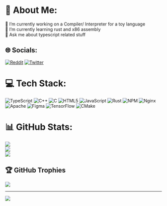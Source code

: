 # 💫 About Me:
🔭 I’m currently working on a Compiler/ Interpreter for a toy language<br>🌱 I’m currently learning rust and x86 assembly<br>💬 Ask me about typescript related stuff


## 🌐 Socials:
[![Reddit](https://img.shields.io/badge/Reddit-%23FF4500.svg?logo=Reddit&logoColor=white)](https://reddit.com/user/zycrasion) [![Twitter](https://img.shields.io/badge/Twitter-%231DA1F2.svg?logo=Twitter&logoColor=white)](https://twitter.com/zycrasion) 

# 💻 Tech Stack:
![TypeScript](https://img.shields.io/badge/typescript-%23007ACC.svg?style=for-the-badge&logo=typescript&logoColor=white) ![C++](https://img.shields.io/badge/c++-%2300599C.svg?style=for-the-badge&logo=c%2B%2B&logoColor=white) ![C](https://img.shields.io/badge/c-%2300599C.svg?style=for-the-badge&logo=c&logoColor=white) ![HTML5](https://img.shields.io/badge/html5-%23E34F26.svg?style=for-the-badge&logo=html5&logoColor=white) ![JavaScript](https://img.shields.io/badge/javascript-%23323330.svg?style=for-the-badge&logo=javascript&logoColor=%23F7DF1E) ![Rust](https://img.shields.io/badge/rust-%23000000.svg?style=for-the-badge&logo=rust&logoColor=white) ![NPM](https://img.shields.io/badge/NPM-%23000000.svg?style=for-the-badge&logo=npm&logoColor=white) ![Nginx](https://img.shields.io/badge/nginx-%23009639.svg?style=for-the-badge&logo=nginx&logoColor=white) ![Apache](https://img.shields.io/badge/apache-%23D42029.svg?style=for-the-badge&logo=apache&logoColor=white) 	![Figma](https://img.shields.io/badge/figma-%23F24E1E.svg?style=for-the-badge&logo=figma&logoColor=white) ![TensorFlow](https://img.shields.io/badge/TensorFlow-%23FF6F00.svg?style=for-the-badge&logo=TensorFlow&logoColor=white) ![CMake](https://img.shields.io/badge/CMake-%23008FBA.svg?style=for-the-badge&logo=cmake&logoColor=white)
# 📊 GitHub Stats:
![](https://github-readme-stats.vercel.app/api?username=zycrasion&theme=dark&hide_border=false&include_all_commits=true&count_private=true&PAT_1=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)<br/>
![](https://github-readme-streak-stats.herokuapp.com/?user=zycrasion&theme=dark&hide_border=false&PAT_1=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)<br/>
![](https://github-readme-stats.vercel.app/api/top-langs/?username=zycrasion&theme=dark&hide_border=false&include_all_commits=true&count_private=true&layout=compact&PAT_1=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)

## 🏆 GitHub Trophies
![](https://github-profile-trophy.vercel.app/?username=zycrasion&theme=radical&no-frame=false&no-bg=true&margin-w=4)

---
[![](https://visitcount.itsvg.in/api?id=zycrasion&icon=5&color=10)](https://visitcount.itsvg.in)
